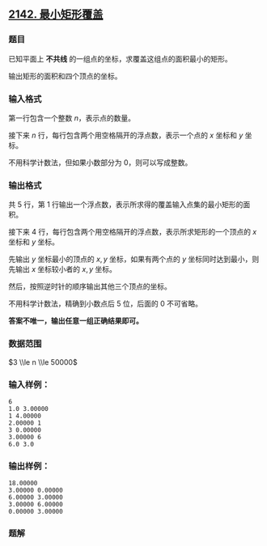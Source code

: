 ## [2142\. 最小矩形覆盖](https://www.acwing.com/problem/content/2144/)

### 题目

已知平面上 **不共线** 的一组点的坐标，求覆盖这组点的面积最小的矩形。

输出矩形的面积和四个顶点的坐标。

### 输入格式

第一行包含一个整数 $n$，表示点的数量。

接下来 $n$ 行，每行包含两个用空格隔开的浮点数，表示一个点的 $x$ 坐标和 $y$ 坐标。

不用科学计数法，但如果小数部分为 $0$，则可以写成整数。

### 输出格式

共 $5$ 行，第 $1$ 行输出一个浮点数，表示所求得的覆盖输入点集的最小矩形的面积。

接下来 $4$ 行，每行包含两个用空格隔开的浮点数，表示所求矩形的一个顶点的 $x$ 坐标和 $y$ 坐标。

先输出 $y$ 坐标最小的顶点的 $x,y$ 坐标，如果有两个点的 $y$ 坐标同时达到最小，则先输出 $x$ 坐标较小者的 $x,y$ 坐标。

然后，按照逆时针的顺序输出其他三个顶点的坐标。

不用科学计数法，精确到小数点后 $5$ 位，后面的 $0$ 不可省略。

**答案不唯一，输出任意一组正确结果即可。**

### 数据范围

$3 \\le n \\le 50000$

### 输入样例：

```
6
1.0 3.00000
1 4.00000
2.00000 1
3 0.00000
3.00000 6
6.0 3.0
```

### 输出样例：

```
18.00000
3.00000 0.00000
6.00000 3.00000
3.00000 6.00000
0.00000 3.00000
```

### 题解

